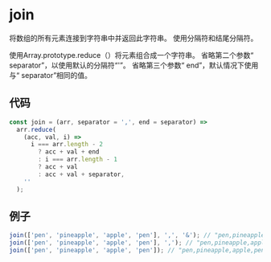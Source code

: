 # join

将数组的所有元素连接到字符串中并返回此字符串。
使用分隔符和结尾分隔符。

使用Array.prototype.reduce（）将元素组合成一个字符串。
省略第二个参数“ separator”，以使用默认的分隔符“'”。
省略第三个参数“ end”，默认情况下使用与“ separator”相同的值。

## 代码

```js
const join = (arr, separator = ',', end = separator) =>
  arr.reduce(
    (acc, val, i) =>
      i === arr.length - 2
        ? acc + val + end
        : i === arr.length - 1
        ? acc + val
        : acc + val + separator,
    ''
  );
```

## 例子

```js
join(['pen', 'pineapple', 'apple', 'pen'], ',', '&'); // "pen,pineapple,apple&pen"
join(['pen', 'pineapple', 'apple', 'pen'], ','); // "pen,pineapple,apple,pen"
join(['pen', 'pineapple', 'apple', 'pen']); // "pen,pineapple,apple,pen"
```
